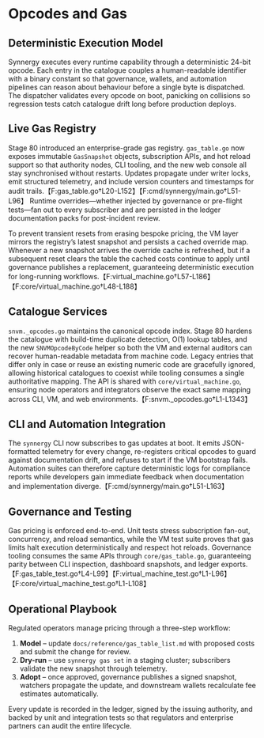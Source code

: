 # Opcodes and Gas

## Deterministic Execution Model
Synnergy executes every runtime capability through a deterministic 24-bit opcode. Each entry in the catalogue couples a human-readable identifier with a binary constant so that governance, wallets, and automation pipelines can reason about behaviour before a single byte is dispatched. The dispatcher validates every opcode on boot, panicking on collisions so regression tests catch catalogue drift long before production deploys.

## Live Gas Registry
Stage 80 introduced an enterprise-grade gas registry. `gas_table.go` now exposes immutable `GasSnapshot` objects, subscription APIs, and hot reload support so that authority nodes, CLI tooling, and the new web console all stay synchronised without restarts. Updates propagate under writer locks, emit structured telemetry, and include version counters and timestamps for audit trails.【F:gas_table.go†L20-L152】【F:cmd/synnergy/main.go†L51-L96】 Runtime overrides—whether injected by governance or pre-flight tests—fan out to every subscriber and are persisted in the ledger documentation packs for post-incident review.

To prevent transient resets from erasing bespoke pricing, the VM layer mirrors the registry’s latest snapshot and persists a cached override map. Whenever a new snapshot arrives the override cache is refreshed, but if a subsequent reset clears the table the cached costs continue to apply until governance publishes a replacement, guaranteeing deterministic execution for long-running workflows.【F:virtual_machine.go†L57-L186】【F:core/virtual_machine.go†L48-L188】

## Catalogue Services
`snvm._opcodes.go` maintains the canonical opcode index. Stage 80 hardens the catalogue with build-time duplicate detection, O(1) lookup tables, and the new `SNVMOpcodeByCode` helper so both the VM and external auditors can recover human-readable metadata from machine code. Legacy entries that differ only in case or reuse an existing numeric code are gracefully ignored, allowing historical catalogues to coexist while tooling consumes a single authoritative mapping. The API is shared with `core/virtual_machine.go`, ensuring node operators and integrators observe the exact same mapping across CLI, VM, and web environments.【F:snvm._opcodes.go†L1-L1343】

## CLI and Automation Integration
The `synnergy` CLI now subscribes to gas updates at boot. It emits JSON-formatted telemetry for every change, re-registers critical opcodes to guard against documentation drift, and refuses to start if the VM bootstrap fails. Automation suites can therefore capture deterministic logs for compliance reports while developers gain immediate feedback when documentation and implementation diverge.【F:cmd/synnergy/main.go†L51-L163】

## Governance and Testing
Gas pricing is enforced end-to-end. Unit tests stress subscription fan-out, concurrency, and reload semantics, while the VM test suite proves that gas limits halt execution deterministically and respect hot reloads. Governance tooling consumes the same APIs through `core/gas_table.go`, guaranteeing parity between CLI inspection, dashboard snapshots, and ledger exports.【F:gas_table_test.go†L4-L99】【F:virtual_machine_test.go†L1-L96】【F:core/virtual_machine_test.go†L1-L108】

## Operational Playbook
Regulated operators manage pricing through a three-step workflow:

1. **Model** – update `docs/reference/gas_table_list.md` with proposed costs and submit the change for review.
2. **Dry-run** – use `synnergy gas set` in a staging cluster; subscribers validate the new snapshot through telemetry.
3. **Adopt** – once approved, governance publishes a signed snapshot, watchers propagate the update, and downstream wallets recalculate fee estimates automatically.

Every update is recorded in the ledger, signed by the issuing authority, and backed by unit and integration tests so that regulators and enterprise partners can audit the entire lifecycle.

